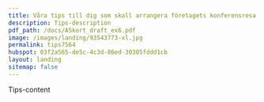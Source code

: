 ```yaml
---
title: Våra tips till dig som skall arrangera företagets konferensresa
description: Tips-description
pdf_path: /docs/A5kort_draft_ex6.pdf
image: /images/landing/93543773-xl.jpg
permalink: tips7564
hubspot: 03f2a565-de5c-4c3d-86ed-30305fddd1cb
layout: landing
sitemap: false
---
```


Tips-content